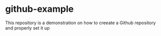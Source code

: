 # github-example
This repository is a demonstration on how to creeate a Github repository and properly set it up

